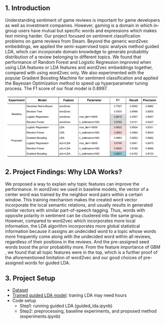 ## 1. Introduction

Understanding sentiment of game reviews is important for game developers as well as investment companies. However, gaming is a domain in which in-group users have mutual but specific words and expressions which makes text mining harder. Our project focused on sentiment classification problems on game reviews from Steam. Beyond the generic word2vec embeddings, we applied the semi-supervised topic analysis method guided LDA, which can incorporate domain knowledge to generate probability distribution of a review belonging to different topics. We found that performance of Random Forest and Logistic Regression improved when using LDA features or LDA features and word2vec embeddings together, compared with using word2vec only. We also experimented with the popular Gradient Boosting Machine for sentiment classification and applied the Bayesian Optimization method to speed up hyperparameter tuning process. The F1 score of our final model is 0.8997.

![](results.png)

## 2. Project Findings: Why LDA Works?

We proposed a way to explain why topic features can improve the performance. In word2vec we used in baseline models, the vector of a center word was trained by the neighbor word pairs within a certain window. This training mechanism makes the created word vector incorporate the local semantic relations, and usually results in generated similar vectors with similar part-of-speech tagging. Thus, words with opposite polarity in sentiment can be clustered into the same group. However, compared to word2vec which incorporates more local information, the LDA algorithm incorporates more global statistical information because it assigns an undecided word to a topic whose words more frequently come along with the undecided word within all reviews, regardless of their positions in the reviews. And the pre-assigned seed words boost the prior probability more. From the feature importance of GBM , we found that all topic features were in the top, which is a further proof of the aforementioned limitation of word2vec and our good choices of pre-assigned words for guided LDA.

## 3. Project Setup

- [Dataset](https://www.kaggle.com/luthfim/steam-reviews-dataset)
- [Trained guided LDA model](https://drive.google.com/file/d/1KUajX39TLNAoHHALycGaOQelZxoNSobt/view?usp=sharing): traning LDA may need hours  
- Code setup  
  - Step1: running guided LDA (guided_lda.ipynb)
  - Step2: preprocessing, baseline experiments, and proposed method (experiments.ipynb)  
